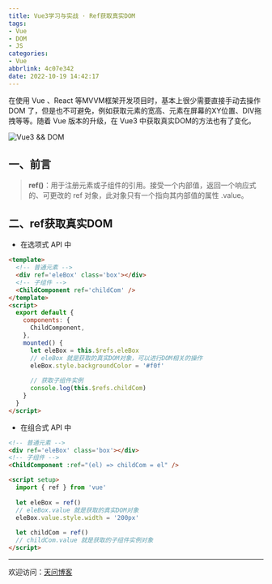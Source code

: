 ```yaml
---
title: Vue3学习与实战 · Ref获取真实DOM
tags:
- Vue
- DOM
- JS
categories:
- Vue
abbrlink: 4c07e342
date: 2022-10-19 14:42:17
---
```


在使用 Vue 、React 等MVVM框架开发项目时，基本上很少需要直接手动去操作 DOM 了，但是也不可避免，例如获取元素的宽高、元素在屏幕的XY位置、DIV拖拽等等。随着 Vue 版本的升级，在 Vue3 中获取真实DOM的方法也有了变化。

![Vue3 && DOM](https://tiven.cn/static/img/img-vue-03-tmlDL4iULG4rKKWmGDCEN.jpg)

<!-- more -->

## 一、前言

>**ref()**：用于注册元素或子组件的引用。接受一个内部值，返回一个响应式的、可更改的 ref 对象，此对象只有一个指向其内部值的属性 .value。

## 二、ref获取真实DOM

- 在选项式 API 中

```html
<template>
  <!-- 普通元素 -->
  <div ref='eleBox' class='box'></div>
  <!-- 子组件 -->
  <ChildComponent ref='childCom' />
</template>
<script>
  export default {
    components: {
      ChildComponent,
    },
    mounted() {
      let eleBox = this.$refs.eleBox
      // eleBox 就是获取的真实DOM对象，可以进行DOM相关的操作
      eleBox.style.backgroundColor = '#f0f'
      
      // 获取子组件实例
      console.log(this.$refs.childCom)
    }
  }
</script>
```

- 在组合式 API 中

```html
<!-- 普通元素 -->
<div ref='eleBox' class='box'></div>
<!-- 子组件 -->
<ChildComponent :ref="(el) => childCom = el" />

<script setup>
  import { ref } from 'vue'
  
  let eleBox = ref()
  // eleBox.value 就是获取的真实DOM对象
  eleBox.value.style.width = '200px'
  
  let childCom = ref()
  // childCom.value 就是获取的子组件实例对象
</script>
```

---

欢迎访问：[天问博客](https://tiven.cn/p/4c07e342/ "天问博客-专注于大前端技术")

